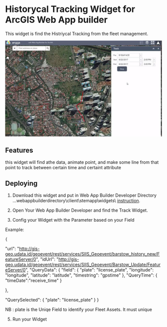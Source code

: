 # Historycal Tracking Widget for ArcGIS Web App builder
This widget is find the Histriycal Tracking from the fleet management. 



![App](https://github.com/anggaGPS/Web-App-Builder/blob/master/1.JPG)

## Features
this widget will find athe data, animate point, and make some line from that point to track between certain time and certaint attribute

## Deploying
1. Download this widget and put in Web App Builder Developer Directory  ...webappbuilderdirectory\client\stemapp\widgets\ [instruction](https://developers.arcgis.com/web-appbuilder/).

2. Open Your Web App Builder Developer and find the Track Widget.

3. Config your Widget with the Parameter based on your Field

Example:

	{
  "url": "http://gis-geo.udata.id/geoevent/rest/services/SIIS_Geoevent/barstow_history_new/FeatureServer/0",
  "idUrl": "http://gis-geo.udata.id/geoevent/rest/services/SIIS_Geoevent/Barstow_Update/FeatureServer/0",
  "QueryData": {
    "field": {
      "plate": "license_plate",
	  "longitude": "longitude",
	  "latitude": "latitude",
	  "timestring": "gpstime"
    },
    "QueryTime": {
      "timeDate":"receive_time"
    }
    
  },
 
  "QuerySelected": {
    "plate": "license_plate"
  }
}

NB : plate is the Uniqe Field to identify your Fleet Assets. It must unique

5. Run your Widget

